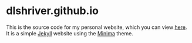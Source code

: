 # dlshriver.github.io

This is the source code for my personal website, which you can view [here](http://davidshriver.me).
It is a simple [Jekyll](https://jekyllrb.com/) website using the [Minima](https://github.com/jekyll/minima) theme.

